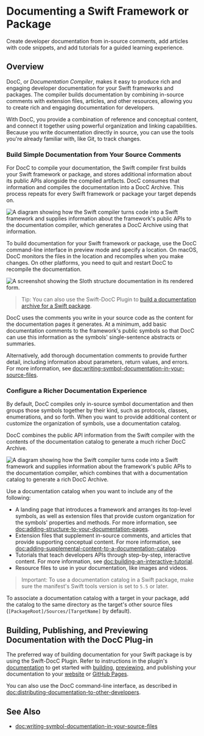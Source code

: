 # Documenting a Swift Framework or Package

Create developer documentation from in-source comments, add articles with code snippets, 
and add tutorials for a guided learning experience.

## Overview

DocC, or _Documentation Compiler_, makes it easy to produce 
rich and engaging developer documentation for your Swift frameworks and packages. 
The compiler builds documentation by combining in-source comments with extension files, 
articles, and other resources, 
allowing you to create rich and engaging documentation for developers.

With DocC, you provide a combination of reference and conceptual content, and 
connect it together using powerful organization and linking capabilities. Because you write 
documentation directly in source, you can use the tools you're already familiar 
with, like Git, to track changes.

### Build Simple Documentation from Your Source Comments

For DocC to compile your documentation, the Swift compiler first builds your Swift framework 
or package, and stores additional information about its public APIs alongside 
the compiled artifacts. DocC consumes that information and compiles the documentation into a DocC Archive. This process repeats for every Swift framework or package your target depends on.

![A diagram showing how the Swift compiler turns code into a Swift framework and supplies information about the framework's public APIs to the documentation compiler, which generates a DocC Archive using that information.](docc-compilation-default)

To build documentation for your Swift framework or package, use the DocC command-line interface in preview mode and specify a location. On macOS, DocC monitors the files in the location and recompiles when you make changes. On other platforms, you need to quit and restart DocC to recompile the documentation.

![A screenshot showing the Sloth structure documentation in its rendered form.](1_sloth)

> Tip: You can also use the Swift-DocC Plugin to [build a documentation archive for a Swift package][plugin-docs].

[plugin-docs]: https://swiftlang.github.io/swift-docc-plugin/documentation/swiftdoccplugin/generating-documentation-for-hosting-online/

DocC uses the comments you write in your source code as the content for the 
documentation pages it generates. At a minimum, add basic documentation 
comments to the framework's public symbols so that DocC can use this information as the symbols'
single-sentence abstracts or summaries.

Alternatively, add thorough documentation comments to provide further detail, including
 information about parameters, return values, and errors. For more information, see 
<doc:writing-symbol-documentation-in-your-source-files>.

### Configure a Richer Documentation Experience

By default, DocC compiles only in-source symbol documentation and then 
groups those symbols together by their kind, such as protocols, classes, 
enumerations, and so forth. When you want to provide additional content or 
customize the organization of symbols, use a documentation 
catalog.

DocC combines the public API information from the Swift compiler with the 
contents of the documentation catalog to generate a much richer DocC Archive.

![A diagram showing how the Swift compiler turns code into a Swift framework and supplies information about the framework's public APIs to the documentation compiler, which combines that with a documentation catalog to generate a rich DocC Archive.](docc-compilation-catalog)

Use a documentation catalog when you want to include any of the following:

* A landing page that introduces a framework and arranges its top-level 
symbols, as well as extension files that provide custom organization for the 
symbols' properties and methods. For more information, see 
<doc:adding-structure-to-your-documentation-pages>.
* Extension files that supplement in-source comments, and articles that 
provide supporting conceptual content. For more information, see 
<doc:adding-supplemental-content-to-a-documentation-catalog>.
* Tutorials that teach developers APIs through 
step-by-step, interactive content. For more information, see 
<doc:building-an-interactive-tutorial>.
* Resource files to use in your documentation, like images and videos.

> Important: To use a documentation catalog in a Swift package, make sure the 
manifest's Swift tools version is set to `5.5` or later. 

To associate a documentation catalog with a target in your package, add the catalog to the same directory as the target's other source files (`[PackageRoot]/Sources/[TargetName]` by default).

## Building, Publishing, and Previewing Documentation with the DocC Plug-in

The preferred way of building documentation for your Swift package is by using
the Swift-DocC Plugin. Refer to instructions in the plugin's 
[documentation](https://swiftlang.github.io/swift-docc-plugin/documentation/swiftdoccplugin/)
to get started with [building](https://swiftlang.github.io/swift-docc-plugin/documentation/swiftdoccplugin/generating-documentation-for-a-specific-target), [previewing](https://swiftlang.github.io/swift-docc-plugin/documentation/swiftdoccplugin/previewing-documentation),
and publishing your documentation to your [website](https://swiftlang.github.io/swift-docc-plugin/documentation/swiftdoccplugin/generating-documentation-for-hosting-online) or [GitHub Pages](https://swiftlang.github.io/swift-docc-plugin/documentation/swiftdoccplugin/publishing-to-github-pages).

You can also use the DocC command-line interface, as described in <doc:distributing-documentation-to-other-developers>.

## See Also

- <doc:writing-symbol-documentation-in-your-source-files>

<!-- Copyright (c) 2021-2024 Apple Inc and the Swift Project authors. All Rights Reserved. -->
